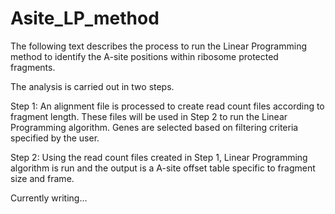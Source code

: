 # Asite_LP_method
The following text describes the process to run the Linear Programming method to identify the A-site positions within ribosome protected fragments. 

The analysis is carried out in two steps. 

Step 1: An alignment file is processed to create read count files according to fragment length. These files will be used in Step 2 to run the Linear Programming algorithm. Genes are selected based on filtering criteria specified by the user.

Step 2: Using the read count files created in Step 1, Linear Programming algorithm is run and the output is a A-site offset table specific to fragment size and frame. 

Currently writing...
